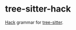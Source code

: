 # tree-sitter-hack

[Hack](https://hacklang.org/) grammar for [tree-sitter](https://github.com/tree-sitter/tree-sitter).
